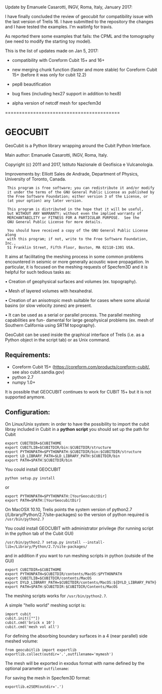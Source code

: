 
Update by Emanuele Casarotti, INGV, Roma, Italy, January 2017:

I have finally concluded the review of geocubit for compatibility
issue with the last version of Trelis 16.
I have submitted to the repository the changes and I have tested the examples.
I'm waitinfg for travis.

As reported there some examples that fails: the CPML and the
tomography (we need to modify the starting toy model).

This is the list of updates made on Jan 5, 2017:

- compatibility with Coreform Cubit 15+ and 16+

- new merging chunk function (faster and more stable) for Coreform Cubit 15+ (before it was only for cubit 12.2)

- pep8 beautification

- bug fixes (including hex27 support in addition to hex8)

- alpha version of netcdf mesh for specfem3d



=========================================

GEOCUBIT
========

GeoCubit is a Python library wrapping around the Cubit Python Interface.

Main author: Emanuele Casarotti, INGV, Roma, Italy.

Copyright (c) 2011 and 2017, Istituto Nazionale di Geofisica e Vulcanologia.

Improvements by: Elliott Sales de Andrade, Department of Physics, University of Toronto, Canada.

```
 This program is free software; you can redistribute it and/or modify
 it under the terms of the GNU General Public License as published by
 the Free Software Foundation; either version 3 of the License, or
 (at your option) any later version.

 This program is distributed in the hope that it will be useful,
 but WITHOUT ANY WARRANTY; without even the implied warranty of
 MERCHANTABILITY or FITNESS FOR A PARTICULAR PURPOSE.  See the
 GNU General Public License for more details.

 You should have received a copy of the GNU General Public License along
 with this program; if not, write to the Free Software Foundation, Inc.,
 51 Franklin Street, Fifth Floor, Boston, MA 02110-1301 USA.
```

It aims at facilitating the meshing process in some common problems encountered in seismic or more generally acoustic wave propagation.
In particular, it is focused on the meshing requests of Specfem3D and it is helpful for such tedious tasks as:

• Creation of geophysical surfaces and volumes (ex. topography).

• Mesh of layered volumes with hexahedral.

• Creation of an anisotropic mesh suitable for cases where some alluvial basins (or slow velocity zones) are present.

• It can be used as a serial or parallel process. The parallel meshing capabilities are fun- damental for large geophysical problems (ex. mesh of Southern California using SRTM topography).

GeoCubit can be used inside the graphical interface of Trelis (i.e. as a Python object in the script tab) or as Unix command.

## Requirements:

- Coreform Cubit 15+ (https://coreform.com/products/coreform-cubit/, see also cubit.sandia.gov)
- python 2.7
- numpy 1.0+

It is possible that GEOCUBIT continues to work for CUBIT 15+ but it is not supported anymore.

## Configuration:

On Linux/Unix system: in order to have the possibility to import the cubit libray included in Cubit in a **python script** you should set up the path for Cubit

```
export CUBITDIR=$CUBITHOME
export CUBITLIB=$CUBITDIR/bin:$CUBITDIR/structure
export PYTHONPATH=$PYTHONPATH:$CUBITDIR/bin:$CUBITDIR/structure
export LD_LIBRARY_PATH=$LD_LIBRARY_PATH:$CUBITDIR/bin
export PATH=$PATH:$CUBITDIR/bin
```

You could install GEOCUBIT

`python setup.py install`

or

```
export PYTHONPATH=$PYTHONPATH:[YourGeocubitDir]
export PATH=$PATH:[YourGeocubitDir]
```



On MacOSX 10.10, Trelis points the system version of python2.7 (/Library/Python/2.7/site-packages)
so the version of python required is `/usr/bin/python2.7`

You could install GEOCUBIT with administrator privilege (for running script in the python tab of the Cubit GUI)

`/usr/bin/python2.7 setup.py install --install-lib=/Library/Python/2.7/site-packages/`

and in addition if you want to run meshing scripts in python (outside of the GUI)   

```
export CUBITDIR=$CUBITHOME
export PYTHONPATH=$CUBITDIR/contents/MacOS:$PYTHONPATH
export CUBITLIB=$CUBITDIR/contents/MacOS
export DYLD_LIBRARY_PATH=$CUBITDIR/contents/MacOS:${DYLD_LIBRARY_PATH}
export PATH=$PATH:$CUBITDIR:$CUBITDIR/Contents/MacOS
```

The meshing scripts works for `/usr/bin/python2.7`.

A simple "hello world" meshing script is:

```
import cubit
cubit.init([""])
cubit.cmd('brick x 10')
cubit.cmd('mesh vol all')
```

For defining the absorbing boundary surfaces in a 4 (near parallel) side meshed volume:

```
from geocubitlib import exportlib 
exportlib.collect(outdir='.',outfilename='mymesh')
```

The mesh will be exported in exodus format with name defined by the optional parameter `outfilename`:

For saving the mesh in Specfem3D format:

```
exportlib.e2SEM(outdir='.')
```

